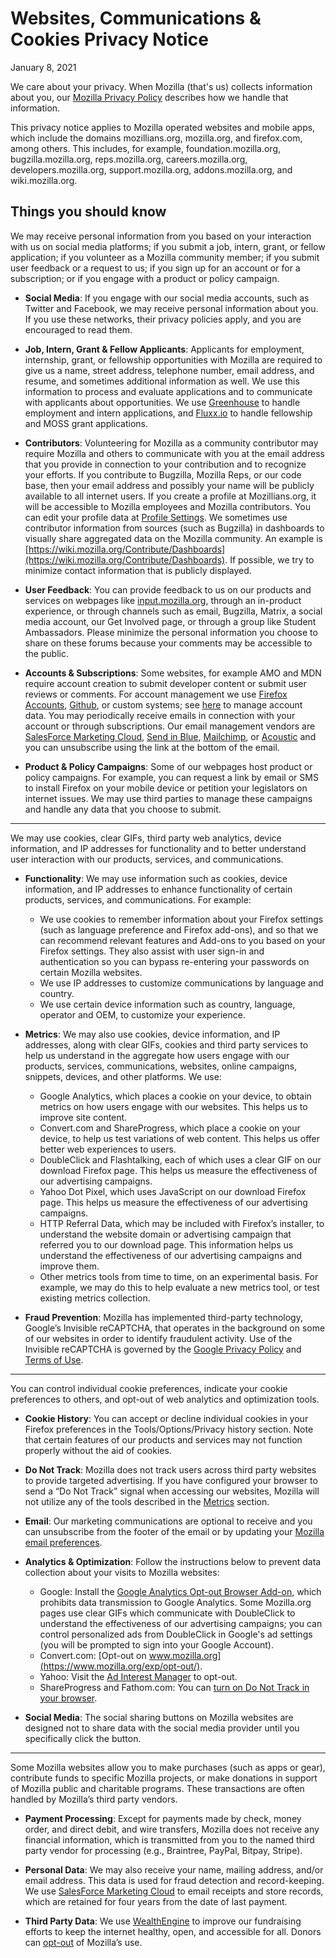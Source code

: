 Websites, Communications & Cookies Privacy Notice
=================================================

January 8, 2021

We care about your privacy. When Mozilla (that's us) collects information about you, our [Mozilla Privacy Policy](https://www.mozilla.org/privacy/) describes how we handle that information.

This privacy notice applies to Mozilla operated websites and mobile apps, which include the domains mozillians.org, mozilla.org, and firefox.com, among others. This includes, for example, foundation.mozilla.org, bugzilla.mozilla.org, reps.mozilla.org, careers.mozilla.org, developers.mozilla.org, support.mozilla.org, addons.mozilla.org, and wiki.mozilla.org.

Things you should know
----------------------

We may receive personal information from you based on your interaction with us on social media platforms; if you submit a job, intern, grant, or fellow application; if you volunteer as a Mozilla community member; if you submit user feedback or a request to us; if you sign up for an account or for a subscription; or if you engage with a product or policy campaign.

*   **Social Media**: If you engage with our social media accounts, such as Twitter and Facebook, we may receive personal information about you. If you use these networks, their privacy policies apply, and you are encouraged to read them.
    
*   **Job, Intern, Grant & Fellow Applicants**: Applicants for employment, internship, grant, or fellowship opportunities with Mozilla are required to give us a name, street address, telephone number, email address, and resume, and sometimes additional information as well. We use this information to process and evaluate applications and to communicate with applicants about opportunities. We use [Greenhouse](https://www.greenhouse.io/privacy-policy) to handle employment and intern applications, and [Fluxx.io](https://www.fluxx.io/privacy-policy) to handle fellowship and MOSS grant applications.
    
*   **Contributors**: Volunteering for Mozilla as a community contributor may require Mozilla and others to communicate with you at the email address that you provide in connection to your contribution and to recognize your efforts. If you contribute to Bugzilla, Mozilla Reps, or our code base, then your email address and possibly your name will be publicly available to all internet users. If you create a profile at Mozillians.org, it will be accessible to Mozilla employees and Mozilla contributors. You can edit your profile data at [Profile Settings](https://mozillians.org/user/edit). We sometimes use contributor information from sources (such as Bugzilla) in dashboards to visually share aggregated data on the Mozilla community. An example is [https://wiki.mozilla.org/Contribute/Dashboards](https://wiki.mozilla.org/Contribute/Dashboards). If possible, we try to minimize contact information that is publicly displayed.
    
*   **User Feedback**: You can provide feedback to us on our products and services on webpages like [input.mozilla.org](https://input.mozilla.org/), through an in-product experience, or through channels such as email, Bugzilla, Matrix, a social media account, our Get Involved page, or through a group like Student Ambassadors. Please minimize the personal information you choose to share on these forums because your comments may be accessible to the public.
    
*   **Accounts & Subscriptions**: Some websites, for example AMO and MDN require account creation to submit developer content or submit user reviews or comments. For account management we use [Firefox Accounts](https://www.mozilla.org/privacy/firefox/), [Github](https://help.github.com/en/github/site-policy/github-privacy-statement#our-use-of-cookies-and-tracking), or custom systems; see [here](https://support.mozilla.org/kb/managing-account-data) to manage account data. You may periodically receive emails in connection with your account or through subscriptions. Our email management vendors are [SalesForce Marketing Cloud](https://www.marketingcloud.com/privacy-policy/website-privacy-statement/), [Send in Blue](https://www.sendinblue.com/legal/privacypolicy/), [Mailchimp](https://mailchimp.com/legal/privacy/), or [Acoustic](https://acoustic.com/privacy-notice/) and you can unsubscribe using the link at the bottom of the email.
    
*   **Product & Policy Campaigns**: Some of our webpages host product or policy campaigns. For example, you can request a link by email or SMS to install Firefox on your mobile device or petition your legislators on internet issues. We may use third parties to manage these campaigns and handle any data that you choose to submit.
    

* * *

We may use cookies, clear GIFs, third party web analytics, device information, and IP addresses for functionality and to better understand user interaction with our products, services, and communications.

*   **Functionality**: We may use information such as cookies, device information, and IP addresses to enhance functionality of certain products, services, and communications. For example:
    
    *   We use cookies to remember information about your Firefox settings (such as language preference and Firefox add-ons), and so that we can recommend relevant features and Add-ons to you based on your Firefox settings. They also assist with user sign-in and authentication so you can bypass re-entering your passwords on certain Mozilla websites.
    *   We use IP addresses to customize communications by language and country.
    *   We use certain device information such as country, language, operator and OEM, to customize your experience.
*   **Metrics**: We may also use cookies, device information, and IP addresses, along with clear GIFs, cookies and third party services to help us understand in the aggregate how users engage with our products, services, communications, websites, online campaigns, snippets, devices, and other platforms. We use:
    
    *   Google Analytics, which places a cookie on your device, to obtain metrics on how users engage with our websites. This helps us to improve site content.
    *   Convert.com and ShareProgress, which place a cookie on your device, to help us test variations of web content. This helps us offer better web experiences to users.
    *   DoubleClick and Flashtalking, each of which uses a clear GIF on our download Firefox page. This helps us measure the effectiveness of our advertising campaigns.
    *   Yahoo Dot Pixel, which uses JavaScript on our download Firefox page. This helps us measure the effectiveness of our advertising campaigns.
    *   HTTP Referral Data, which may be included with Firefox’s installer, to understand the website domain or advertising campaign that referred you to our download page. This information helps us understand the effectiveness of our advertising campaigns and improve them.
    *   Other metrics tools from time to time, on an experimental basis. For example, we may do this to help evaluate a new metrics tool, or test existing metrics collection.
*   **Fraud Prevention**: Mozilla has implemented third-party technology, Google’s Invisible reCAPTCHA, that operates in the background on some of our websites in order to identify fraudulent activity. Use of the Invisible reCAPTCHA is governed by the [Google Privacy Policy](https://www.google.com/intl/policies/privacy/) and [Terms of Use](https://policies.google.com/terms).
    

* * *

You can control individual cookie preferences, indicate your cookie preferences to others, and opt-out of web analytics and optimization tools.

*   **Cookie History**: You can accept or decline individual cookies in your Firefox preferences in the Tools/Options/Privacy history section. Note that certain features of our products and services may not function properly without the aid of cookies.
    
*   **Do Not Track**: Mozilla does not track users across third party websites to provide targeted advertising. If you have configured your browser to send a “Do Not Track” signal when accessing our websites, Mozilla will not utilize any of the tools described in the [Metrics](https://www.mozilla.org/privacy/websites/#data-tools) section.
    
*   **Email**: Our marketing communications are optional to receive and you can unsubscribe from the footer of the email or by updating your [Mozilla email preferences](https://www.mozilla.org/newsletter/recovery/).
    
*   **Analytics & Optimization**: Follow the instructions below to prevent data collection about your visits to Mozilla websites:
    
    *   Google: Install the [Google Analytics Opt-out Browser Add-on](https://tools.google.com/dlpage/gaoptout), which prohibits data transmission to Google Analytics. Some Mozilla.org pages use clear GIFs which communicate with DoubleClick to understand the effectiveness of our advertising campaigns; you can control personalized ads from DoubleClick in Google's ad settings (you will be prompted to sign into your Google Account).
    *   Convert.com: [Opt-out on www.mozilla.org](https://www.mozilla.org/exp/opt-out/).
    *   Yahoo: Visit the [Ad Interest Manager](https://aim.yahoo.com/aim/us/en/optout/) to opt-out.
    *   ShareProgress and Fathom.com: You can [turn on Do Not Track in your browser](https://support.mozilla.org/kb/how-do-i-turn-do-not-track-feature).
*   **Social Media**: The social sharing buttons on Mozilla websites are designed not to share data with the social media provider until you specifically click the button.
    

* * *

Some Mozilla websites allow you to make purchases (such as apps or gear), contribute funds to specific Mozilla projects, or make donations in support of Mozilla public and charitable programs. These transactions are often handled by Mozilla’s third party vendors.

*   **Payment Processing**: Except for payments made by check, money order, and direct debit, and wire transfers, Mozilla does not receive any financial information, which is transmitted from you to the named third party vendor for processing (e.g., Braintree, PayPal, Bitpay, Stripe).
    
*   **Personal Data**: We may also receive your name, mailing address, and/or email address. This data is used for fraud detection and record-keeping. We use [SalesForce Marketing Cloud](https://www.marketingcloud.com/privacy-policy/website-privacy-statement/) to email receipts and store records, which are retained for four years from the date of last payment.
    
*   **Third Party Data**: We use [WealthEngine](https://www.wealthengine.com/wealthengine-inc-privacy-policy/) to improve our fundraising efforts to keep the internet healthy, open, and accessible for all. Donors can [opt-out](https://app.onetrust.com/app/#/webform/4ba08202-2ede-4934-a89e-f0b0870f95f0) of Mozilla’s use.